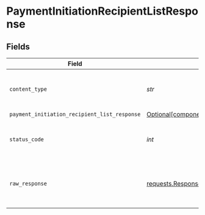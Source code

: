 # PaymentInitiationRecipientListResponse


## Fields

| Field                                                                                                                            | Type                                                                                                                             | Required                                                                                                                         | Description                                                                                                                      |
| -------------------------------------------------------------------------------------------------------------------------------- | -------------------------------------------------------------------------------------------------------------------------------- | -------------------------------------------------------------------------------------------------------------------------------- | -------------------------------------------------------------------------------------------------------------------------------- |
| `content_type`                                                                                                                   | *str*                                                                                                                            | :heavy_check_mark:                                                                                                               | HTTP response content type for this operation                                                                                    |
| `payment_initiation_recipient_list_response`                                                                                     | [Optional[components.PaymentInitiationRecipientListResponse]](../../models/components/paymentinitiationrecipientlistresponse.md) | :heavy_minus_sign:                                                                                                               | OK                                                                                                                               |
| `status_code`                                                                                                                    | *int*                                                                                                                            | :heavy_check_mark:                                                                                                               | HTTP response status code for this operation                                                                                     |
| `raw_response`                                                                                                                   | [requests.Response](https://requests.readthedocs.io/en/latest/api/#requests.Response)                                            | :heavy_check_mark:                                                                                                               | Raw HTTP response; suitable for custom response parsing                                                                          |